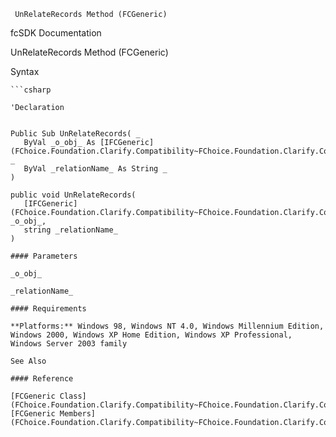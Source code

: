 ﻿     UnRelateRecords Method (FCGeneric)                                                   

fcSDK Documentation

UnRelateRecords Method (FCGeneric)

Syntax

```vbnet
```csharp

'Declaration
 

Public Sub UnRelateRecords( _
   ByVal _o_obj_ As [IFCGeneric](FChoice.Foundation.Clarify.Compatibility~FChoice.Foundation.Clarify.Compatibility.IFCGeneric.md), _
   ByVal _relationName_ As String _
) 

public void UnRelateRecords( 
   [IFCGeneric](FChoice.Foundation.Clarify.Compatibility~FChoice.Foundation.Clarify.Compatibility.IFCGeneric.md) _o_obj_,
   string _relationName_
)

#### Parameters

_o_obj_

_relationName_

#### Requirements

**Platforms:** Windows 98, Windows NT 4.0, Windows Millennium Edition, Windows 2000, Windows XP Home Edition, Windows XP Professional, Windows Server 2003 family

See Also

#### Reference

[FCGeneric Class](FChoice.Foundation.Clarify.Compatibility~FChoice.Foundation.Clarify.Compatibility.FCGeneric.md)  
[FCGeneric Members](FChoice.Foundation.Clarify.Compatibility~FChoice.Foundation.Clarify.Compatibility.FCGeneric_members.md)